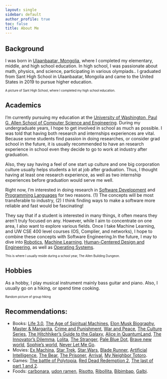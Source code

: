 ```yaml
---
layout: single
sidebar: default
author_profile: true
toc: false
title: About Me
---
```





## Background

I was born in [Ulaanbaatar, Mongolia](https://en.wikipedia.org/wiki/Ulaanbaatar), where I completed my elementary, middle, and high school education.  In high school, I was passionate about math, physics, and science, participating in various olympiads.. I graduated from Sant High School in Ulaanbaatar, Mongolia and came to the United States in 2019 to pursue higher education.


<img src="{{ site.url }}{{ site.baseurl }}/assets/images/sant school.png" alt="" class="full">
  
<figcaption style="font-size:0.7em;">A picture of Sant High School, where I completed my high school education.</figcaption>

## Academics

I’m currently pursuing my education at the [University of Washington, Paul G. Allen School of Computer Science and Engineering](https://www.cs.washington.edu/). During my undergraduate years, I hope to get involved in school as much as possible. I was told that having both research and internships experiences are vital. Because some students find passion in doing researches, or consider grad school in the future, it is usually recommended to have an research experience in school even they decide to go to work at industry after graduation. 

Also, they say having a feel of one start up culture and one big corporation culture usually helps students a lot at job after graduation. Thus, I thought having at least one research experience, as well as two internship experiences before graduation would serve me well. 

<!-- <img src="{{ site.url }}{{ site.baseurl }}/assets/images/selfie.png" alt="" class="full"> -->
  
<!-- <figcaption style="font-size:0.7em;">Random selfie front of the Allen building</figcaption> -->


Right now, I’m interested in doing research in [Software Development](https://en.wikipedia.org/wiki/Research_software_engineering) and [Programming Languages](https://www.cs.washington.edu/research/plse) for two reasons.  (1) The concepts will be most transferable to industry, (2)  I think finding ways to make a software more reliable and fast would be fascinating!


They say that if a student is interested in many things, it often means they aren’t truly focused on any. However, while I aim to concentrate on one area, I also want to explore various fields. Once I take Machine Learning, and UW CSE 400 level courses (OS, Complier, and networks), I hope to combine these concepts with Software Engineering.In the future, I may to dive into [Robotics](https://robotics.cs.washington.edu/), [Machine Learning](https://www.cs.washington.edu/research/ml), [Human-Centered Design and Engineering](https://www.hcde.washington.edu/), as well as [Operating Systems](https://www.cs.washington.edu/couses/operating-systems). 


<img src="{{ site.url }}{{ site.baseurl }}/assets/images/dungeon.png" alt="" class="full">
  
<figcaption style="font-size:0.7em;">This is where I usually reside during a school year, The Allen Building Dungeon.</figcaption>


<!-- As an avid science fiction fan as a kid, I could not help but to feel excited about the future when I was reading [Walter Isaacson’s new Elon Musk book](https://www.amazon.com/Elon-Musk-Walter-Isaacson/dp/1982181281). Like human beings can communicate with each other without oral communication using the Neuralink’s chip implant, the Optimus robot being accessible to every household same as personal computer, and humanity going to Mars seem all fascinating prospects. 

In "[The Age of Spiritual Machines](https://www.amazon.com/Age-Spiritual-Machines-Computers-Intelligence/dp/0140282025)," Ray Kurzweil explains how exponential growth drives technological advancement, and [Moore’s Law](https://www.intel.com/content/www/us/en/newsroom/resources/moores-law.html#:~:text=Moore's%20Law%20is%20the%20observation,original%20paper%20published%20in%201965.) illustrates how computing power continually increases over time. I believe we are in an era where technology is advancing rapidly, blurring the lines between fiction and reality. -->


## Hobbies

As a hobby, I play musical instrument mainly bass guitar and piano. Also, I usually go on a hiking, or spend time cooking. 

<img src="{{ site.url }}{{ site.baseurl }}/assets/images/hiking.png" alt="" class="full">
  
<figcaption style="font-size:0.7em;">Random picture of group hiking</figcaption>



## Recommendations:

- Books: [Life 3.0](https://www.amazon.com/Life-3-0-Being-Artificial-Intelligence/dp/1101946598), [The Age of Spiritual Machines](https://en.wikipedia.org/wiki/The_Age_of_Spiritual_Machines), [Elon Musk Biography](https://en.wikipedia.org/wiki/Elon_Musk_(Isaacson_book)), [Master & Margarita](https://en.wikipedia.org/wiki/The_Master_and_Margarita), [Crime and Punishment](https://en.wikipedia.org/wiki/Crime_and_Punishment), [War and Peace](https://en.wikipedia.org/wiki/War_and_Peace), [The Culture Series](https://en.wikipedia.org/wiki/Culture_series), [The Hitchhiker’s Guide to the Galaxy](https://en.wikipedia.org/wiki/The_Hitchhiker%27s_Guide_to_the_Galaxy), [Alice in QuantumLand](https://www.goodreads.com/book/show/1044095.Alice_in_Quantumland), [The Innovator’s Dilemma](https://en.wikipedia.org/wiki/The_Innovator%27s_Dilemma), [Lolita](https://en.wikipedia.org/wiki/Lolita), [The Stranger](https://en.wikipedia.org/wiki/The_Stranger_(Camus_novel)), [Pale Blue Dot](https://en.wikipedia.org/wiki/Pale_Blue_Dot_(book)), [Brave new world](https://en.wikipedia.org/wiki/Brave_New_World), [Sophie’s world](https://en.wikipedia.org/wiki/Sophie%27s_World), [Never Let Me Go](https://en.wikipedia.org/wiki/Never_Let_Me_Go_(novel)).
- Movies: [Ex Machina](https://en.wikipedia.org/wiki/Ex_Machina_(film)), [Star Trek](https://en.wikipedia.org/wiki/Star_Trek), [Star Wars](), [Blade Runner](https://en.wikipedia.org/wiki/Blade_Runner), [Artificial Intelligence](https://en.wikipedia.org/wiki/A.I._Artificial_Intelligence), [The Bear](https://www.imdb.com/title/tt14452776/), [The Prisoner](https://en.wikipedia.org/wiki/The_Prisoner), [Arrival](https://en.wikipedia.org/wiki/Arrival_(film)), [My Neighbor Totoro](https://en.wikipedia.org/wiki/My_Neighbor_Totoro).
- Games: [The battle of Polytopia](https://polytopia.io/), [Red Dead Redemption 2](https://www.rockstargames.com/reddeadredemption2), [The last of part 1 and 2](https://en.wikipedia.org/wiki/The_Last_of_Us).
- Foods: [carbonara](https://www.recipetineats.com/carbonara/), [udon ramen](https://www.nonalim.com/blogs/news/udon-vs-ramen), [Risotto](), [Ribollita](https://natashaskitchen.com/classic-risotto-recipe/), [Bibimbap](https://www.recipetineats.com/bibimbap/), [Galbi](https://www.maangchi.com/recipe/la-galbi).












